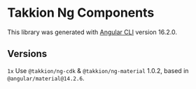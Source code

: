 # Takkion Ng Components

This library was generated with [Angular CLI](https://github.com/angular/angular-cli) version 16.2.0.

## Versions

`1x` Use `@takkion/ng-cdk` & `@takkion/ng-material` 1.0.2, based in `@angular/material@14.2.6`.
